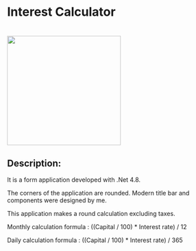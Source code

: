 <h1>Interest Calculator</h1>
<h1 style="color: #5e9ca0;"><img src="https://i.ibb.co/qrcm8nL/IC.jpg" alt="" width="265" height="255" /></h1>
<h2>Description:</h2>
<p>It is a form application developed with .Net 4.8.</p>
<p>The corners of the application are rounded. Modern title bar and components were designed by me.</p>
<p>This application makes a round calculation excluding taxes.</p>
<p>Monthly calculation formula : ((Capital / 100) * Interest rate) / 12</p>
<p>Daily calculation formula : ((Capital / 100) * Interest rate) / 365</p>